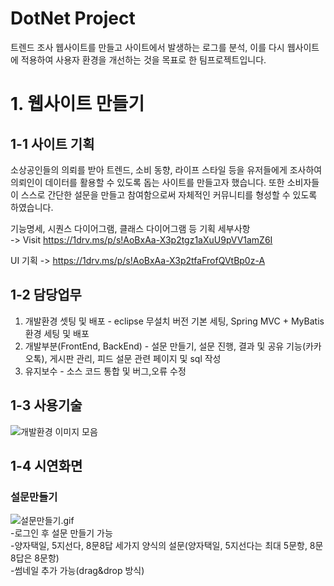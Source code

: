 # DotNet Project
 트렌드 조사 웹사이트를 만들고 사이트에서 발생하는 로그를 분석, 이를 다시 웹사이트에 적용하여 사용자 환경을 개선하는 것을 목표로 한 팀프로젝트입니다.

# 1. 웹사이트 만들기
## 1-1 사이트 기획
 소상공인들의 의뢰를 받아 트렌드, 소비 동향, 라이프 스타일 등을 유저들에게 조사하여 의뢰인이 데이터를 활용할 수 있도록 돕는 사이트를 만들고자 했습니다. 또한 소비자들이 스스로 간단한 설문을 만들고 참여함으로써 자체적인 커뮤니티를 형성할 수 있도록 하였습니다.

기능명세, 시퀀스 다이어그램, 클래스 다이어그램 등 기획 세부사항  
-> Visit https://1drv.ms/p/s!AoBxAa-X3p2tgz1aXuU9pVV1amZ6I

UI 기획 -> https://1drv.ms/p/s!AoBxAa-X3p2tfaFrofQVtBp0z-A

## 1-2 담당업무
 1. 개발환경 셋팅 및 배포 - eclipse 무설치 버전 기본 세팅, Spring MVC + MyBatis 환경 세팅 및 배포
 2. 개발부분(FrontEnd, BackEnd) - 설문 만들기, 설문 진행, 결과 및 공유 기능(카카오톡), 게시판 관리, 피드 설문 관련 페이지 및 sql 작성
 3. 유지보수 - 소스 코드 통합 및 버그,오류 수정
 
## 1-3 사용기술
 ![개발환경 이미지 모음](http://drive.google.com/uc?export=view&id=1EPhsDicf_ramZO5BdC8ZmxzbuqOVUtXQ)

## 1-4 시연화면  
### 설문만들기
![설문만들기.gif](./gif/설문만들기.gif)  
-로그인 후 설문 만들기 가능  
-양자택일, 5지선다, 8문8답 세가지 양식의 설문(양자택일, 5지선다는 최대 5문항, 8문8답은 8문항)  
-썸네일 추가 가능(drag&drop 방식)  

